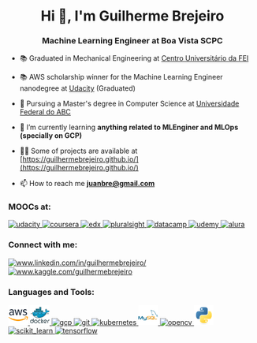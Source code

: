 <h1 align="center">Hi 👋, I'm Guilherme Brejeiro</h1>
<h3 align="center">Machine Learning Engineer at Boa Vista SCPC</h3>

- :books: Graduated in Mechanical Engineering at [Centro Universitário da FEI](https://fei.edu.br/)
- :books: AWS scholarship winner for the Machine Learning Engineer nanodegree at [Udacity](https://www.udacity.com/) (Graduated)
- :book: Pursuing a Master's degree in Computer Science at [Universidade Federal do ABC](https://poscomp.ufabc.edu.br/)

- 🌱 I’m currently learning **anything related to MLEnginer and MLOps (specially on GCP)**

- 👨‍💻 Some of projects are available at [https://guilhermebrejeiro.github.io/](https://guilhermebrejeiro.github.io/)

- 📫 How to reach me **juanbre@gmail.com**

<h3 align="left">MOOCs at:</h3>
<p align="left"> <a href="https://www.udacity.com" target="_blank"> <img src="https://cdn.worldvectorlogo.com/logos/udacity.svg" alt="udacity" width="40" height="40"/> </a>
<a href="https://www.coursera.com" target="_blank"> <img src="https://img.melodylinhart.com/350-_-183-_-70-_-complementarytraining.net/wp-content/uploads/2014/10/coursera-social-logo.png" alt="coursera" width="40" height="40"/> </a>
<a href="https://www.edx.org" target="_blank"> <img src="https://www.edx.org/images/logos/edx-logo-elm.svg" alt="edx" width="40" height="40"/> </a>
<a href="https://www.pluralsight.com" target="_blank"> <img src="https://w7.pngwing.com/pngs/560/589/png-transparent-farmington-amazon-com-pluralsight-technology-learning-technology-electronics-text-trademark-thumbnail.png" alt="pluralsight" width="40" height="40"/> </a>
<a href="https://www.datacamp.com" target="_blank"> <img src="https://www.datacamp.com/datacamp-sq.png?v=20102020" alt="datacamp" width="40" height="40"/> </a>  
<a href="https://www.udemy.com" target="_blank"> <img src="https://cdn.icon-icons.com/icons2/2699/PNG/512/udemy_logo_icon_168372.png" alt="udemy" width="40" height="40"/> </a> <a href="https://www.alura.com.br" target="_blank"> <img src="https://pbs.twimg.com/profile_images/1333609520849969161/hrA0M5ZG_400x400.jpg" alt="alura" width="40" height="40"/> </a> 
  
</p>


<h3 align="left">Connect with me:</h3>
<p align="left">
<a href="https://linkedin.com/in/guilhermebrejeiro/" target="blank"><img align="center" src="https://cdn.jsdelivr.net/npm/simple-icons@3.0.1/icons/linkedin.svg" alt="www.linkedin.com/in/guilhermebrejeiro/" height="30" width="40" /></a>
<a href="https://kaggle.com/guilhermebrejeiro" target="blank"><img align="center" src="https://cdn.jsdelivr.net/npm/simple-icons@3.0.1/icons/kaggle.svg" alt="www.kaggle.com/guilhermebrejeiro" height="30" width="80" /></a>
</p>




<h3 align="left">Languages and Tools:</h3>
<p align="left"> <a href="https://aws.amazon.com" target="_blank"> <img src="https://raw.githubusercontent.com/devicons/devicon/master/icons/amazonwebservices/amazonwebservices-original-wordmark.svg" alt="aws" width="40" height="40"/> </a> <a href="https://www.docker.com/" target="_blank"> <img src="https://raw.githubusercontent.com/devicons/devicon/master/icons/docker/docker-original-wordmark.svg" alt="docker" width="40" height="40"/> </a> <a href="https://cloud.google.com" target="_blank"> <img src="https://www.vectorlogo.zone/logos/google_cloud/google_cloud-icon.svg" alt="gcp" width="40" height="40"/> </a> <a href="https://git-scm.com/" target="_blank"> <img src="https://www.vectorlogo.zone/logos/git-scm/git-scm-icon.svg" alt="git" width="40" height="40"/> </a> <a href="https://kubernetes.io" target="_blank"> <img src="https://www.vectorlogo.zone/logos/kubernetes/kubernetes-icon.svg" alt="kubernetes" width="40" height="40"/> </a> <a href="https://www.mysql.com/" target="_blank"> <img src="https://raw.githubusercontent.com/devicons/devicon/master/icons/mysql/mysql-original-wordmark.svg" alt="mysql" width="40" height="40"/> </a> <a href="https://opencv.org/" target="_blank"> <img src="https://www.vectorlogo.zone/logos/opencv/opencv-icon.svg" alt="opencv" width="40" height="40"/> </a> <a href="https://www.python.org" target="_blank"> <img src="https://raw.githubusercontent.com/devicons/devicon/master/icons/python/python-original.svg" alt="python" width="40" height="40"/> </a> <a href="https://scikit-learn.org/" target="_blank"> <img src="https://upload.wikimedia.org/wikipedia/commons/0/05/Scikit_learn_logo_small.svg" alt="scikit_learn" width="40" height="40"/> </a> <a href="https://www.tensorflow.org" target="_blank"> <img src="https://www.vectorlogo.zone/logos/tensorflow/tensorflow-icon.svg" alt="tensorflow" width="40" height="40"/> </a> </p>

